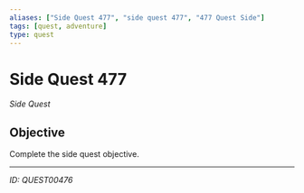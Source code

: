 ```yaml
---
aliases: ["Side Quest 477", "side quest 477", "477 Quest Side"]
tags: [quest, adventure]
type: quest
---
```


# Side Quest 477

*Side Quest*

## Objective
Complete the side quest objective.

---
*ID: QUEST00476*